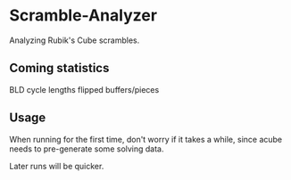 # Scramble-Analyzer

Analyzing Rubik's Cube scrambles.

## Coming statistics

BLD cycle lengths
flipped buffers/pieces

## Usage

When running for the first time,
don't worry if it takes a while,
since acube needs to pre-generate some solving data.

Later runs will be quicker.
